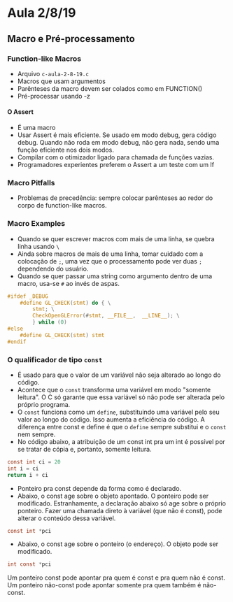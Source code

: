 # Aula 2/8/19

## Macro e Pré-processamento

### Function-like Macros

- Arquivo `c-aula-2-8-19.c`
- Macros que usam argumentos
- Parênteses da macro devem ser colados como em FUNCTION()
- Pré-processar usando -z

#### O Assert

- É uma macro
- Usar Assert é mais eficiente. Se usado em modo debug, gera código debug. Quando não roda em modo debug, não gera nada, sendo uma função eficiente nos dois modos.
- Compilar com o otimizador ligado para chamada de funções vazias.
- Programadores experientes preferem o Assert a um teste com um If

### Macro Pitfalls

- Problemas de precedência: sempre colocar parênteses ao redor do corpo de function-like macros.

### Macro Examples

- Quando se quer escrever macros com mais de uma linha, se quebra linha usando `\`
- Ainda sobre macros de mais de uma linha, tomar cuidado com a colocação de `;`, uma vez que o processamento pode ver duas `;` dependendo do usuário.
- Quando se quer passar uma string como argumento dentro de  uma macro, usa-se  `#` ao invés de aspas.

~~~c
#ifdef _DEBUG
    #define GL_CHECK(stmt) do { \
        stmt; \
        CheckOpenGLError(#stmt, __FILE__,  __LINE__); \
        } while (0)
#else 
    #define GL_CHECK(stmt) stmt
#endif
~~~

### O qualificador de tipo `const`

- É usado para que o valor de um variável não seja alterado ao longo do código.
- Acontece que o `const` transforma uma variável em modo "somente leitura". O C só garante que essa variável só não pode ser alterada pelo próprio programa.
- O `const` funciona como um `define`, substituindo uma variável  pelo seu valor ao longo do código. Isso aumenta a eficiência do código. A diferença entre const e define é que o `define` sempre substitui e o `const` nem sempre.
- No código abaixo, a atribuição de um const int pra um int é possível por se tratar de cópia e, portanto, somente leitura.

~~~c
const int ci = 20
int i = ci
return i + ci
~~~

- Ponteiro pra const depende da forma como é declarado.
- Abaixo, o const age sobre o objeto apontado. O ponteiro pode ser modificado. Estranhamente, a declaração abaixo só age sobre o próprio ponteiro. Fazer uma chamada  direto à variável (que não é const),  pode alterar o conteúdo dessa variável.

~~~C
const int *pci
~~~

- Abaixo, o const age sobre o ponteiro (o endereço). O objeto pode ser modificado.

~~~C
int const *pci
~~~

Um ponteiro const pode apontar pra quem é  const e pra quem não é const. Um ponteiro não-const pode apontar somente pra quem também é não-const.